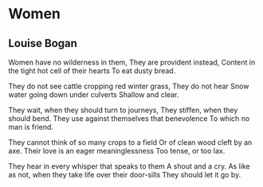 # Women
## Louise Bogan
Women have no wilderness in them,
They are provident instead,
Content in the tight hot cell of their hearts
To eat dusty bread.

They do not see cattle cropping red winter grass,
They do not hear
Snow water going down under culverts
Shallow and clear.

They wait, when they should turn to journeys,
They stiffen, when they should bend.
They use against themselves that benevolence
To which no man is friend.

They cannot think of so many crops to a field
Or of clean wood cleft by an axe.
Their love is an eager meaninglessness
Too tense, or too lax.

They hear in every whisper that speaks to them
A shout and a cry.
As like as not, when they take life over their door-sills
They should let it go by.